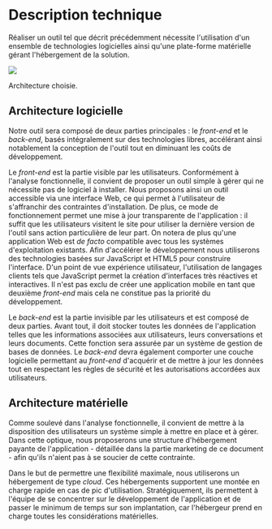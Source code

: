 # Description technique
Réaliser un outil tel que décrit précédemment nécessite l'utilisation d'un ensemble de technologies logicielles ainsi qu'une plate-forme matérielle gérant l'hébergement de la solution.

![](../../ressources/architecture.svg)

Architecture choisie.

## Architecture logicielle
Notre outil sera composé de deux parties principales : le *front-end* et le *back-end*, basés intégralement sur des technologies libres, accélérant ainsi notablement la conception de l'outil tout en diminuant les coûts de développement.

Le *front-end* est la partie visible par les utilisateurs. Conformément à l'analyse fonctionnelle, il convient de proposer un outil simple à gérer qui ne nécessite pas de logiciel à installer. Nous proposons ainsi un outil accessible via une interface Web, ce qui permet à l'utilisateur de s'affranchir des contraintes d'installation. De plus, ce mode de fonctionnement permet une mise à jour transparente de l'application : il suffit que les utilisateurs visitent le site pour utiliser la dernière version de l'outil sans action particulière de leur part. On notera de plus qu'une application Web est *de facto* compatible avec tous les systèmes d'exploitation existants. Afin d'accélérer le développement nous utiliserons des technologies basées sur JavaScript et HTML5 pour construire l'interface. D'un point de vue expérience utilisateur, l'utilisation de langages clients tels que JavaScript permet la création d'interfaces très réactives et interactives. Il n'est pas exclu de créer une application mobile en tant que deuxième *front-end* mais cela ne constitue pas la priorité du développement.

Le *back-end* est la partie invisible par les utilisateurs et est composé de deux parties. Avant tout, il doit stocker toutes les données de l'application telles que les informations associées aux utilisateurs, leurs conversations et leurs documents. Cette fonction sera assurée par un système de gestion de bases de données. Le *back-end* devra également comporter une couche logicielle permettant au *front-end* d'acquérir et de mettre à jour les données tout en respectant les règles de sécurité et les autorisations accordées aux utilisateurs.

## Architecture matérielle
Comme soulevé dans l'analyse fonctionnelle, il convient de mettre à la disposition des utilisateurs un système simple à mettre en place et à gérer. Dans cette optique, nous proposerons une structure d'hébergement payante de l'application - détaillée dans la partie marketing de ce document - afin qu'ils n'aient pas à se soucier de cette contrainte.

Dans le but de permettre une flexibilité maximale, nous utiliserons un hébergement de type *cloud*. Ces hébergements supportent une montée en charge rapide en cas de pic d'utilisation. Stratégiquement, ils permettent à l'équipe de se concentrer sur le développement de l'application et de passer le minimum de temps sur son implantation, car l'hébergeur prend en charge toutes les considérations matérielles.
